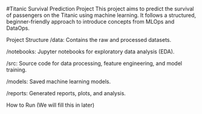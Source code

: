 #Titanic Survival Prediction Project
This project aims to predict the survival of passengers on the Titanic using machine learning. It follows a structured, beginner-friendly approach to introduce concepts from MLOps and DataOps.

Project Structure
/data: Contains the raw and processed datasets.

/notebooks: Jupyter notebooks for exploratory data analysis (EDA).

/src: Source code for data processing, feature engineering, and model training.

/models: Saved machine learning models.

/reports: Generated reports, plots, and analysis.

How to Run
(We will fill this in later)
